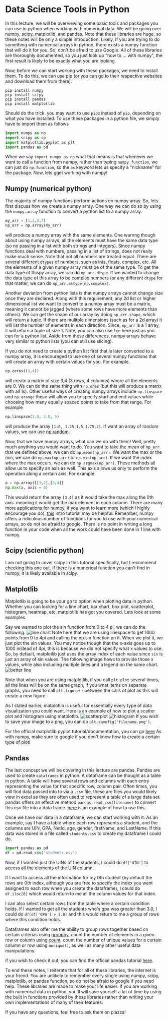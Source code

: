 # Data Science Tools in Python
In this lecture, we will be overviewing some basic tools and packages you can use in python when working with numerical data. We will be going over numpy, scipy, matplotlib, and pandas. Note that these libraries are huge, so these notes will be only a simple introduction. Likely, if you are trying to do something with numerical arrays in python, there exists a numpy function that will do it for you. So, don't be afraid to use Google. All of these libraries are thoroughly documented, so you just look up "how to ... with numpy", the first result is likely to be exactly what you are looking. 

Now, before we can start working with these packages, we need to install them. To do this, we can use pip (or you can go to their respective websites and download them from there). 
```
pip install numpy
pip install scipy
pip install pandas
pip install matplotlib
```
Should do the trick. you may want to use `pip3` instead of `pip`, depending on what you have installed. To use these packages in a python file, we simply have to import them as follows
```python
import numpy as np
import scipy as sp
import matplotlib.pyplot as plt
import pandas as pd
```
When we say `import numpy as np` what that means is that whenever we want to call a function from numpy, rather than typing `numpy.function`, we can just do `np.function`, so the `as` keyword lets us specify a "nickname" for the package. Now, lets gget working with numpy!
## Numpy (numerical python)
The majority of numpy functions perform actions on numpy array. So, lets first discuss how we create a numpy array. One way we can do so by using the `numpy.array` function to convert a python list to a numpy array.
```python
my_arr = [1,2,3,4]
np_arr = np.array(my_arr)
```
will produce a numpy array with the same elements. One warnng though about using numpy arrays, all the elements must have the same data type (so no passing in a list with both strings and integers). Since numpy functions deal with numbers, passing in a list of strings, does not really make much sense. Note that not all numbers are treated equal. There are several different `dtypes` of numbers, such as ints, floats, complex, etc. All the elements of a given numpy array must be of the same type. To get the data type of thispy array, we can do `np_arr.dtype`. If we wanted to change the data type of this array to be complex numbers (or any different `dtype` for that matter, we can do `np_arr.astype(np.complex)`.

Another deviation from python lists is that numpy arrays cannot change size once they are declared. Along with this requirement, any 2d list or higher dimensional list we want to convert to a numpy array must be a matrix, meaning it cannot be jagged (where some rows have more elements than others). We can get the shape of our array by doing `np_arr.shape`, which will return a tuple. If there are mulitple dimensions (such as for a 2d array) it will list the number of elements in each direction. Since, `np_arr` is a 1 array, it will return a tuple of size 1. Note, you can also use `len` here just as you can for a python list. Aside from these differences, numpy arrays behave very similar to python lists (you can still use slicing). 

If you do not need to create a python list first that is later converted to a numpy array, it is encouraged to use one of several numpy functions that will create an array with certain values for you. For example.
```python
np.zeros((3,4))
```
will create a matrix of size 3,4 (3 rows, 4 columns) where all the elements are 0. We can do the same thing with `np.ones` (but this will produce a matrix with all 1s). Other useful ways of creating numpy arrays include `np.linspace` and `np.arange` these will allow you to specify start and end values while choosing how many equally spaced points to take from that range. For example
```python
np.linspace(1.0, 2.0, 5)
```
will produce the array `[1.0, 1.25,1.5,1.75,2]`. If want an array of random values, we can use [np.random](https://docs.scipy.org/doc/numpy/reference/routines.random.html). 

Now, that we have numpy arrays, what can we do with them! Well, pretty much anything you would want to do. You want to take the mean of `np_arr` that we defined above, we can do `np.mean(np_arr)`. We want the max or the min, we can do `np.max(np_arr)` or `np.min(np_arr)`. If we want the index where the max occurs, we can do `np.argmax(np_arr)`. These methods all allow us to specify an axis as well. This axis allows us only to perform the operation along a certain axis. For example.
```python
a = np.array([[1,2],[3,4]]
np.max(a, axis = 0)
```
This would return the array `[3,4]` as it would take the max along the 0th axis. meaning it would get the max element in each column.
There are many more applications for numpy, if you want to learn more (which I highly encourage you do), [this](https://docs.scipy.org/doc/numpy/user/quickstart.html) intro tutorial may be helpful. Remember, numpy offers a ridiculous number of functions for you to use with your numerical arrays, so do not be afraid to google. There is no point in writing a long function in your code when all the work could have been done in 1 line with numpy. 

## Scipy (scientific python)
I am not going to cover scipy in this tutorial specifically, but I recommend checking [this one](https://docs.scipy.org/doc/scipy/reference/tutorial/) out. If there is a numerical function you can't find in numpy, it is likely available in scipy.

## Matplotlib
Matplotlib is going to be your go to option when plotting data in python. Whether you can looking for a line chart, bar chart, box plot, scatterplot, histogram, heatmap, etc, matplotlib has got you covered. Lets look at some examples.

Say we wanted to plot the sin function from 0 to 4 pi, we can do the following.
![line chart](https://github.com/CS196Illinois/lecture-notes-sp19/blob/master/assets/line.png)
Note here that we are using linespace to get 1000 points from 0 to 4pi and calling the np.sin function on it. When we plot it, we just plot the sin values. You may notice though that the x-axis goes up to 1000 instead of 4pi, this is because we did not specify what x values to use. So, by default, matplotlib just uses the array index of each value since `sin` is just an array of sin values. The following image hows to provide those x values, while also including multiple lines and a legend on the same chart. 
![better line](https://github.com/CS196Illinois/lecture-notes-sp19/blob/master/assets/betterline.png)

Note that when you are using matplotlib, if you call `plt.plot` several times, all the lines will be on the same graph, if you wnat items on separate graphs, you need to call `plt.figure()` between the calls ot plot as this will create a new figure. 

As I stated earlier, matplotlib is useful for essentially every type of data visualization you could want. Here is an example of how to plot a scatter plot and histogram using matplotlib.
![scatterplot](https://github.com/CS196Illinois/lecture-notes-sp19/blob/master/assets/scatter.png)
![histogram](https://github.com/CS196Illinois/lecture-notes-sp19/blob/master/assets/hist.png)
If you wish to save your image to a png, you can do `plt.savefig('filename.png')`.

For the official matplotlib pyplot tutorial/documentation, you can go [here](https://matplotlib.org/users/pyplot_tutorial.html)
As with numpy, make sure to google if you don't know how to create a certain type of plot!

## Pandas
The last concept we will be covering in this lecture are pandas. Pandas are used to create `dataframes` in python. A dataframe can be thought as a table in python. A table will have several rows and columns with each entry representing the value for that specific row, column pair. 
Often times, you will find data passed into to via a `.csv` file, these are files you would likely view in excel as they are often used to represent a table of a large data set. pandas offers an effective method `pandas.read_csv(filename)` to convert this csv file into a data frame. [here](https://pythonspot.com/pandas-read-csv/) is an example of how to use this.

Once we have our data in a dataframe, we can start working with it. As an example, say I have a table where each row represents a student, and the columns are UIN, GPA, NetId, age, gender, firstName, and LastName. If this data was stored in a file called `students.csv` to create my dataframe I could do.
```python
import pandas as pd
df = pd.read_csv('students.csv')
```
Now, if I wanted just the UINs of the students, I could do `df['UIN']` to access all the elements of the UIN column. 

If I want to access all the information for my 0th student (by default the rows are 0th index, although you are free to specify the index you want assigned to each row when you create the dataframe), I could do `df.iloc[0]` which would return to me all the column values for that index.

I can also select certain rows from the table where a certain condition holds. If I wanted to get all the students who's gpa was greater than 3.0, I could do `df[df['GPA'] > 3.0]` and this would return to me a group of rows where this condition holds.

Dataframes also offer me the ability to group rows together based on certain criterias using [groupby](https://pandas.pydata.org/pandas-docs/stable/reference/api/pandas.DataFrame.groupby.html), count the number of elements in a given row or column using [count](https://pandas.pydata.org/pandas-docs/stable/reference/api/pandas.DataFrame.count.html), count the number of unique values for a certain column or row using `nunique()`, as well as many other useful data manipulations. 

if you wish to check it out, you can find the official pandas tutorial [here](https://pandas.pydata.org/pandas-docs/stable/getting_started/10min.html).

To end these notes, I reiterate that for all of these libraries, the internet is your friend. You are unlikely to remember every single using numpy, scipy, matplotlib, or pandas function, so do not be afraid to google if you need help. These libraries are made to make your life easier. If you are working with numerical data in python, you'll will save yourself a lot of time by using the built in functions provided by these libraries rather than writing your own implementations of many of their features. 

If you have any questions, feel free to ask them on piazza!
